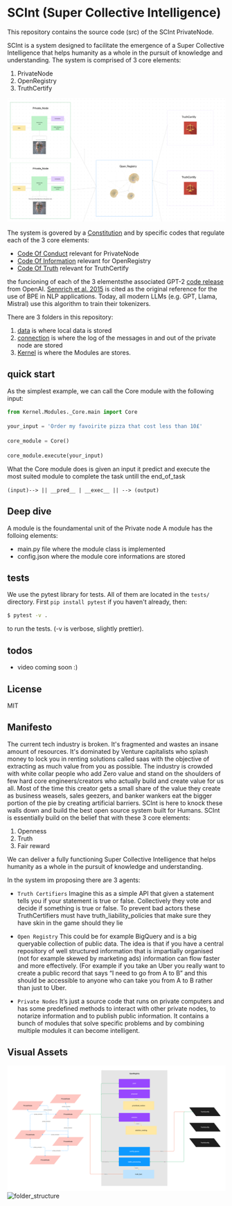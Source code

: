 # SCInt (Super Collective Intelligence)

This repository contains the source code (src) of the SCInt PrivateNode.

SCInt is a system designed to facilitate the emergence of a Super Collective Intelligence that helps humanity as a whole in the pursuit of knowledge and understanding.
The system is comprised of 3 core elements:
1. PrivateNode
2. OpenRegistry
3. TruthCertify


![overview_image_of_system](/_documentation/images/overview.png)

The system is govered by a [Constitution](https://docs.google.com/document/d/1ktIPsv0NkotT9ihCdLxaCJkEQ9Kh12R5zb3aqeBpGQk/edit#heading=h.qac0b2w95mhh) and by specific codes that regulate each of the 3 core elements:
- [Code Of Conduct](https://docs.google.com/document/d/1GcxW_d6yM1EUgexUrHy8h6u4Y8F9ER1zOpm0WQKJ5ac/edit#heading=h.z4ii25jmc5sn) relevant for PrivateNode
- [Code Of Information](https://docs.google.com/document/d/13_CACOXRjZBQqwn62qOxpuiqW4l_4x_I5xe6kEeSvME/edit#heading=h.z4ii25jmc5sn) relevant for OpenRegistry
- [Code Of Truth](https://docs.google.com/document/d/1aXai_SLiGqyyuuUWQPVmqyKV6DUiRjZklrfNQ4KM3k8/edit) relevant for TruthCertify

the funcioning of each of the 3 elementsthe associated GPT-2 [code release](https://github.com/openai/gpt-2) from OpenAI. [Sennrich et al. 2015](https://arxiv.org/abs/1508.07909) is cited as the original reference for the use of BPE in NLP applications. Today, all modern LLMs (e.g. GPT, Llama, Mistral) use this algorithm to train their tokenizers.

There are 3 folders in this repository: 
1) [data](/Data)
    is where local data is stored
2) [connection](/Connection)
    is where the log of the messages in and out of the private node are stored
3) [Kernel](/Kernel)
    is where the Modules are stores.


## quick start

As the simplest example, we can call the Core module with the following input:

```python
from Kernel.Modules._Core.main import Core

your_input = 'Order my favoirite pizza that cost less than 10£'

core_module = Core()

core_module.execute(your_input)

```

What the Core module does is given an input it predict and execute the most suited module to complete the task untill the end_of_task

`(input)--> || __pred__ | __exec__ || --> (output)`

## Deep dive

A module is the foundamental unit of the Private node
A module has the folloing elements:
- main.py file where the module class is implemented 
- config.json where the module core informations are stored

## tests

We use the pytest library for tests. All of them are located in the `tests/` directory. First `pip install pytest` if you haven't already, then:

```bash
$ pytest -v .
```

to run the tests. (-v is verbose, slightly prettier).

## todos

- video coming soon :)

## License

MIT


## Manifesto

The current tech industry is broken. It's fragmented and wastes an insane amount of resources. It's dominated by Venture capitalists who splash money to lock you in renting solutions called saas with the objective of extracting as much value from you as possible.
The industry is crowded with white collar people who add Zero value and stand on the shoulders of few hard core engineers/creators who actually build and create value for us all. Most of the time this creator gets a small share of the value they create as business weasels, sales geezers, and banker wankers eat the bigger portion of the pie by creating artificial barriers.
SCInt is here to knock these walls down and build the best open source system built for Humans.
SCInt is essentially build on the belief that with these 3 core elements:

1. Openness
2. Truth
3. Fair reward

We can deliver a fully functioning Super Collective Intelligence that helps humanity as a whole in the pursuit of knowledge and understanding.

In the system im proposing there are 3 agents:
- `Truth Certifiers`
Imagine this as a simple API that given a statement tells you if your statement is true or false. Collectively they vote and decide if something is true or false. To prevent bad actors these TruthCertifiers must have truth_liability_policies that make sure they have skin in the game should they lie

- `Open Registry`
This could be for example BigQuery and is a big queryable collection of public data. The idea is that if you have a central repository of well structured information that is impartially organised (not for example skewed by marketing ads) information can flow faster and more effectively. (For example if you take an Uber you really want to create a public record that says “I need to go from A to B” and this should be accessible to anyone who can take you from A to B rather than just to Uber.

- `Private Nodes`
It’s just a source code that runs on private computers and has some predefined methods to interact with other private nodes, to notarize information and to publish public information. It contains a bunch of modules that solve specific problems and by combining multiple modules it can become intelligent.

## Visual Assets
![system_interaction](/_documentation/images/system_interaction.jpeg)
![folder_structure](/_documentation/images/folder_structure.jpeg)